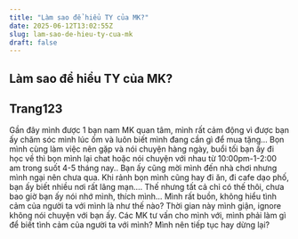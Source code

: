 ```yaml
---
title: "Làm sao để hiểu TY của MK?"
date: 2025-06-12T13:02:55Z
slug: lam-sao-de-hieu-ty-cua-mk
draft: false
---
```


## Làm sao để hiểu TY của MK?

## Trang123

Gần đây mình được 1 bạn nam MK quan tâm, mình rất cảm động vì được bạn ấy chăm sóc mình lúc ốm và luôn biết mình đang cần gì để mua tặng... Bọn mình cùng làm việc nên gặp và nói chuyện hàng ngày, buổi tối bạn ấy đi học về thì bọn mình lại chat hoặc nói chuyện với nhau từ 10:00pm-1-2:00 am trong suốt 4-5 tháng nay.. Bạn ấy cũng mời mình đến nhà chơi nhưng mình ngại nên chưa qua. Khi rảnh bọn mình cũng hay đi ăn, đi cafe dạo phố, bạn ấy biết nhiều nơi rất lãng mạn.… Thế nhưng tất cả chỉ có thế thôi, chưa bao giờ bạn ấy nói nhớ mình, thích mình… Mình rất buồn, không hiểu tình cảm của người ta với mình là như thế nào? Thời gian này mình giận,  ignore không nói chuyện với bạn ấy. Các MK tư vấn cho mình với, mình  phải làm gì để biết tình cảm của người ta với mình? Mình nên tiếp tục hay dừng lại?